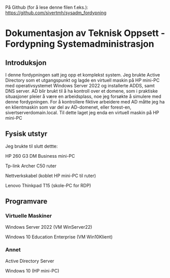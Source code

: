 På Github (for å lese denne filen f.eks.): https://github.com/sivertmh/sysadm_fordypning

# Dokumentasjon av Teknisk Oppsett - Fordypning Systemadministrasjon

## Introduksjon

I denne fordypningen satt jeg opp et komplekst system. Jeg brukte Active Directory som et utgangspunkt og lagde en virtuell maskin på HP mini-PC med operativsystemet Windows Server 2022 og installerte ADDS, samt DNS server. AD blir brukt til å ha kontroll over et domene, som i praktiske situasjoner pleier å være en arbeidsplass, noe jeg forsøkte å simulere med denne fordypningen. For å kontrollere fiktive arbeidere med AD måtte jeg ha en klientmaskin som var del av AD-domenet, eller forest-en, sivertserverdomain.local. Til dette laget jeg enda en virtuell maskin på HP mini-PC 

## Fysisk utstyr

Jeg brukte til slutt dettte:

HP 260 G3 DM Business mini-PC

Tp-link Archer C50 ruter

Nettverkskabel (koblet HP mini-PC til ruter)

Lenovo Thinkpad T15 (skole-PC for RDP)

## Programvare

### Virtuelle Maskiner

Windows Server 2022 (VM WinServer22)

Windows 10 Education Enterprise (VM Win10Klient)

### Annet

Active Directory Server

Windows 10 (HP mini-PC)
